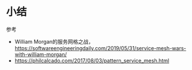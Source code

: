 # 小结

参考

- William Morgan的服务网格之战，https://softwareengineeringdaily.com/2019/05/31/service-mesh-wars-with-william-morgan/
- https://philcalcado.com/2017/08/03/pattern_service_mesh.html